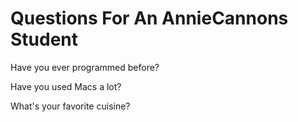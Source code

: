 # Questions For An AnnieCannons Student

Have you ever programmed before?

Have you used Macs a lot?

What's your favorite cuisine?